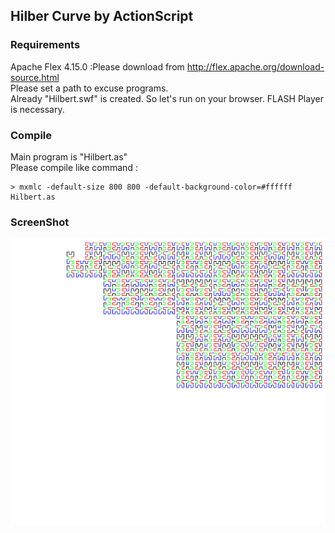 ## Hilber Curve by ActionScript
### Requirements
Apache Flex 4.15.0  :Please download from http://flex.apache.org/download-source.html  
Please set a path to excuse programs.  
Already "Hilbert.swf" is created. So let's run on your browser. FLASH Player is necessary.

### Compile
Main program is "Hilbert.as"  
Please compile like command :  

```
> mxmlc -default-size 800 800 -default-background-color=#ffffff Hilbert.as
```

### ScreenShot 
![ScreenShot](https://github.com/jirotubuyaki/Hilbert/blob/master/screenshot.png)  



